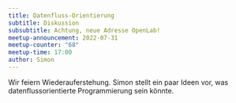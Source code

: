 ```yaml
---
title: Datenfluss-Orientierung
subtitle: Diskussion
subsubtitle: Achtung, neue Adresse OpenLab!
meetup-announcement: 2022-07-31
meetup-counter: "68"
meetup-time: 17:00
author: Simon
---
```


Wir feiern Wiederauferstehung.
Simon stellt ein paar Ideen vor, was datenflussorientierte Programmierung sein könnte.